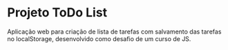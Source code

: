 # Projeto ToDo List
 Aplicação web para criação de lista de tarefas com salvamento das tarefas no localStorage,
 desenvolvido como desafio de um curso de JS.
